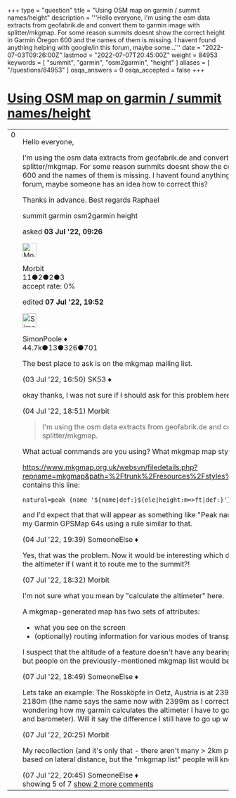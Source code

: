 +++
type = "question"
title = "Using OSM map on garmin / summit names/height"
description = '''Hello everyone, I&#x27;m using the osm data extracts from geofabrik.de and convert them to garmin image with splitter/mkgmap. For some reason summits doesnt show the correct height in Garmin Oregon 600 and the names of them is missing. I havent found anything helping with google/in this forum, maybe some...'''
date = "2022-07-03T09:26:00Z"
lastmod = "2022-07-07T20:45:00Z"
weight = 84953
keywords = [ "summit", "garmin", "osm2garmin", "height" ]
aliases = [ "/questions/84953" ]
osqa_answers = 0
osqa_accepted = false
+++

<div class="headNormal">

# [Using OSM map on garmin / summit names/height](/questions/84953/using-osm-map-on-garmin-summit-namesheight)

</div>

<div id="main-body">

<div id="askform">

<table id="question-table" style="width:100%;">
<colgroup>
<col style="width: 50%" />
<col style="width: 50%" />
</colgroup>
<tbody>
<tr>
<td style="width: 30px; vertical-align: top"><div class="vote-buttons">
<span id="post-84953-upvote" class="ajax-command post-vote up" rel="nofollow" title="I like this post (click again to cancel)"> </span>
<div id="post-84953-score" class="post-score" title="current number of votes">
0
</div>
<span id="post-84953-downvote" class="ajax-command post-vote down" rel="nofollow" title="I dont like this post (click again to cancel)"> </span> <span id="favorite-mark" class="ajax-command favorite-mark" rel="nofollow" title="mark/unmark this question as favorite (click again to cancel)"> </span>
<div id="favorite-count" class="favorite-count">
&#10;</div>
</div></td>
<td><div id="item-right">
<div class="question-body">
<p>Hello everyone,</p>
<p>I'm using the osm data extracts from geofabrik.de and convert them to garmin image with splitter/mkgmap. For some reason summits doesnt show the correct height in Garmin Oregon 600 and the names of them is missing. I havent found anything helping with google/in this forum, maybe someone has an idea how to correct this?</p>
<p>Thanks in advance. Best regards Raphael</p>
</div>
<div id="question-tags" class="tags-container tags">
<span class="post-tag tag-link-summit" rel="tag" title="see questions tagged &#39;summit&#39;">summit</span> <span class="post-tag tag-link-garmin" rel="tag" title="see questions tagged &#39;garmin&#39;">garmin</span> <span class="post-tag tag-link-osm2garmin" rel="tag" title="see questions tagged &#39;osm2garmin&#39;">osm2garmin</span> <span class="post-tag tag-link-height" rel="tag" title="see questions tagged &#39;height&#39;">height</span>
</div>
<div id="question-controls" class="post-controls">
&#10;</div>
<div class="post-update-info-container">
<div class="post-update-info post-update-info-user">
<p>asked <strong>03 Jul '22, 09:26</strong></p>
<img src="https://secure.gravatar.com/avatar/bcef061c410dc656e1b00d1cb723e5b8?s=32&amp;d=identicon&amp;r=g" class="gravatar" width="32" height="32" alt="Morbit&#39;s gravatar image" />
<p><span>Morbit</span><br />
<span class="score" title="11 reputation points">11</span><span title="2 badges"><span class="badge1">●</span><span class="badgecount">2</span></span><span title="2 badges"><span class="silver">●</span><span class="badgecount">2</span></span><span title="3 badges"><span class="bronze">●</span><span class="badgecount">3</span></span><br />
<span class="accept_rate" title="Rate of the user&#39;s accepted answers">accept rate:</span> <span title="Morbit has no accepted answers">0%</span></p>
</div>
<div class="post-update-info post-update-info-edited">
<p><span> edited <strong>07 Jul '22, 19:52</strong> </span></p>
<img src="https://secure.gravatar.com/avatar/ad2513d6f8e3d709d576ace900c12fa5?s=32&amp;d=identicon&amp;r=g" class="gravatar" width="32" height="32" alt="SimonPoole&#39;s gravatar image" />
<p><span>SimonPoole ♦</span><br />
<span class="score" title="44667 reputation points"><span>44.7k</span></span><span title="13 badges"><span class="badge1">●</span><span class="badgecount">13</span></span><span title="326 badges"><span class="silver">●</span><span class="badgecount">326</span></span><span title="701 badges"><span class="bronze">●</span><span class="badgecount">701</span></span></p>
</div>
</div>
<div id="comments-container-84953" class="comments-container">
<span id="84954"></span>
<div id="comment-84954" class="comment">
<div id="post-84954-score" class="comment-score">
&#10;</div>
<div class="comment-text">
<p>The best place to ask is on the mkgmap mailing list.</p>
</div>
<div id="comment-84954-info" class="comment-info">
<span class="comment-age">(03 Jul '22, 16:50)</span> <span class="comment-user userinfo">SK53 ♦</span>
</div>
</div>
<span id="84970"></span>
<div id="comment-84970" class="comment">
<div id="post-84970-score" class="comment-score">
&#10;</div>
<div class="comment-text">
<p>okay thanks, I was not sure if I should ask for this problem here or on mkgmap</p>
</div>
<div id="comment-84970-info" class="comment-info">
<span class="comment-age">(04 Jul '22, 18:51)</span> <span class="comment-user userinfo">Morbit</span>
</div>
</div>
<span id="84971"></span>
<div id="comment-84971" class="comment">
<div id="post-84971-score" class="comment-score">
&#10;</div>
<div class="comment-text">
<blockquote>
<p>I'm using the osm data extracts from geofabrik.de and convert them to garmin image with splitter/mkgmap.</p>
</blockquote>
<p>What actual commands are you using? What mkgmap map style are you using?</p>
<p><a href="https://www.mkgmap.org.uk/websvn/filedetails.php?repname=mkgmap&amp;path=%2Ftrunk%2Fresources%2Fstyles%2Fdefault%2Fpoints&amp;peg=4896">https://www.mkgmap.org.uk/websvn/filedetails.php?repname=mkgmap&amp;path=%2Ftrunk%2Fresources%2Fstyles%2Fdefault%2Fpoints&amp;peg=4896</a> contains this line:</p>
<pre><code>natural=peak {name &#39;${name|def:}${ele|height:m=&gt;ft|def:}&#39;} [0x6616 resolution 24]</code></pre>
<p>and I'd expect that that will appear as something like "Peak name, xyz M". It certainly does on my Garmin GPSMap 64s using a rule similar to that.</p>
</div>
<div id="comment-84971-info" class="comment-info">
<span class="comment-age">(04 Jul '22, 19:39)</span> <span class="comment-user userinfo">SomeoneElse ♦</span>
</div>
</div>
<span id="85002"></span>
<div id="comment-85002" class="comment">
<div id="post-85002-score" class="comment-score">
&#10;</div>
<div class="comment-text">
<p>Yes, that was the problem. Now it would be interesting which data the Garmin uses to calculate the altimeter if I want it to route me to the summit?!</p>
</div>
<div id="comment-85002-info" class="comment-info">
<span class="comment-age">(07 Jul '22, 18:32)</span> <span class="comment-user userinfo">Morbit</span>
</div>
</div>
<span id="85003"></span>
<div id="comment-85003" class="comment">
<div id="post-85003-score" class="comment-score">
&#10;</div>
<div class="comment-text">
<p>I'm not sure what you mean by "calculate the altimeter" here.</p>
<p>A mkgmap-generated map has two sets of attributes:</p>
<ul>
<li>what you see on the screen</li>
<li>(optionally) routing information for various modes of transport.</li>
</ul>
<p>I suspect that the altitude of a feature doesn't have any bearing on the the routing suggested, but people on the previously-mentioned mkgmap list would be likely to know.</p>
</div>
<div id="comment-85003-info" class="comment-info">
<span class="comment-age">(07 Jul '22, 18:49)</span> <span class="comment-user userinfo">SomeoneElse ♦</span>
</div>
</div>
<span id="85006"></span>
<div id="comment-85006" class="comment not_top_scorer">
<div id="post-85006-score" class="comment-score">
&#10;</div>
<div class="comment-text">
<p>Lets take an example: The Rossköpfe in Oetz, Austria is at 2399m height, my garmin says 2180m (the name says the same now with 2399m as I corrected it as above). Now I'm wondering how my garmin calculates the altimeter I have to go when I am at 2000m (by gps and barometer). Will it say the difference I still have to go up with 399 or with just 180m?</p>
</div>
<div id="comment-85006-info" class="comment-info">
<span class="comment-age">(07 Jul '22, 20:25)</span> <span class="comment-user userinfo">Morbit</span>
</div>
</div>
<span id="85007"></span>
<div id="comment-85007" class="comment not_top_scorer">
<div id="post-85007-score" class="comment-score">
&#10;</div>
<div class="comment-text">
<p>My recollection (and it's only that - there aren't many &gt; 2km peaks where I live) is that it's based on lateral distance, but the "mkgmap list" people will know for sure.</p>
</div>
<div id="comment-85007-info" class="comment-info">
<span class="comment-age">(07 Jul '22, 20:45)</span> <span class="comment-user userinfo">SomeoneElse ♦</span>
</div>
</div>
</div>
<div id="comment-tools-84953" class="comment-tools">
<span class="comments-showing"> showing 5 of 7 </span> <a href="#" class="show-all-comments-link">show 2 more comments</a>
</div>
<div class="clear">
&#10;</div>
<div id="comment-84953-form-container" class="comment-form-container">
&#10;</div>
<div class="clear">
&#10;</div>
</div></td>
</tr>
</tbody>
</table>

</div>

</div>

